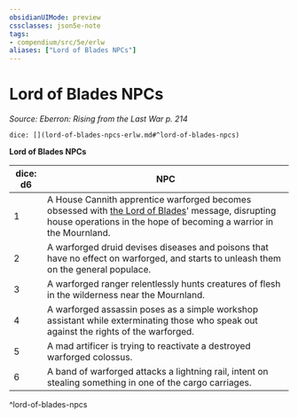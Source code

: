 ```yaml
---
obsidianUIMode: preview
cssclasses: json5e-note
tags:
- compendium/src/5e/erlw
aliases: ["Lord of Blades NPCs"]
---
```

# Lord of Blades NPCs
*Source: Eberron: Rising from the Last War p. 214* 

`dice: [](lord-of-blades-npcs-erlw.md#^lord-of-blades-npcs)`

**Lord of Blades NPCs**

| dice: d6 | NPC |
|----------|-----|
| 1 | A House Cannith apprentice warforged becomes obsessed with [the Lord of Blades](compendium/bestiary/npc/the-lord-of-blades-erlw.md)' message, disrupting house operations in the hope of becoming a warrior in the Mournland. |
| 2 | A warforged druid devises diseases and poisons that have no effect on warforged, and starts to unleash them on the general populace. |
| 3 | A warforged ranger relentlessly hunts creatures of flesh in the wilderness near the Mournland. |
| 4 | A warforged assassin poses as a simple workshop assistant while exterminating those who speak out against the rights of the warforged. |
| 5 | A mad artificer is trying to reactivate a destroyed warforged colossus. |
| 6 | A band of warforged attacks a lightning rail, intent on stealing something in one of the cargo carriages. |
^lord-of-blades-npcs